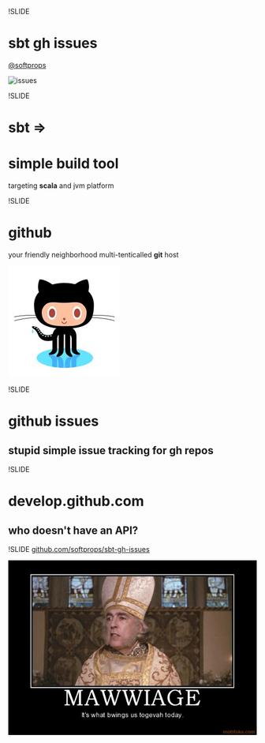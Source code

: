 !SLIDE
# **sbt** gh issues
[@softprops](http://twitter.com/softprops)

![issues](https://github.com/downloads/softprops/sbt-gh-issues/sbt-gh-issues.jpg)

!SLIDE

# **sbt** =>
# **s**imple **b**uild **t**ool

targeting **scala** and jvm platform

!SLIDE

# **git**hub

your friendly neighborhood multi-tenticalled **git** host

![gh](hello/gh.jpg)

!SLIDE

# github **issues**

## stupid **simple** issue tracking for gh repos

!SLIDE

# **develop**.github.com
## who doesn't have an **API**?

!SLIDE
[github.com/softprops/sbt-gh-issues](https://github.com/softprops/sbt-gh-issues)

![marriage](hello/mawwiage.jpg)


